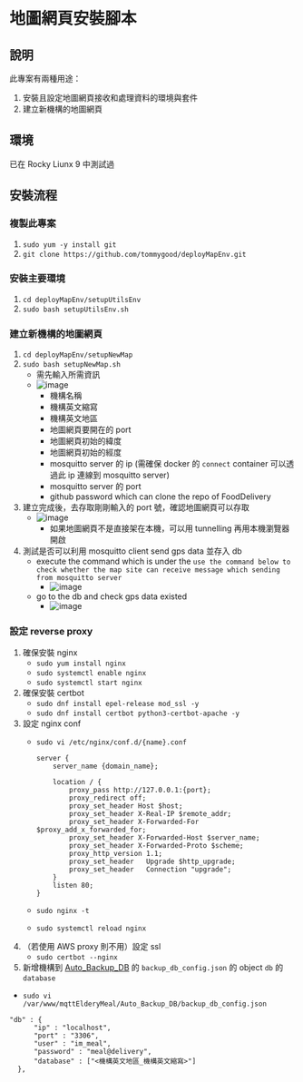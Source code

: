 # 地圖網頁安裝腳本
## 說明
此專案有兩種用途：
1. 安裝且設定地圖網頁接收和處理資料的環境與套件
2. 建立新機構的地圖網頁
## 環境
已在 Rocky Liunx 9 中測試過
## 安裝流程
### 複製此專案
1. `sudo yum -y install git`
2. `git clone https://github.com/tommygood/deployMapEnv.git`
### 安裝主要環境
1. `cd deployMapEnv/setupUtilsEnv`
2. `sudo bash setupUtilsEnv.sh`
### 建立新機構的地圖網頁
1. `cd deployMapEnv/setupNewMap`
2. `sudo bash setupNewMap.sh`
   - 需先輸入所需資訊
   - ![image](https://github.com/user-attachments/assets/d1a62cde-0adc-45ad-a939-a13ec5da9322)
     - 機構名稱
     - 機構英文縮寫
     - 機構英文地區
     - 地圖網頁要開在的 port
     - 地圖網頁初始的緯度
     - 地圖網頁初始的經度
     - mosquitto server 的 ip (需確保 docker 的 `connect` container 可以透過此 ip 連線到 mosquitto server)
     - mosquitto server 的 port
     - github password which can clone the repo of FoodDelivery
3. 建立完成後，去存取剛剛輸入的 port 號，確認地圖網頁可以存取
     - ![image](https://github.com/user-attachments/assets/7db2532d-b235-4897-aae9-55ecfcc0c807)
        - 如果地圖網頁不是直接架在本機，可以用 tunnelling 再用本機瀏覽器開啟
4. 測試是否可以利用 mosquitto client send gps data 並存入 db
     - execute the command which is under the `use the command below to check whether the map site can receive message which sending from mosquitto server`
       - ![image](https://github.com/user-attachments/assets/5f331768-4507-44f2-a121-0dd1773180c3)
     - go to the db and check gps data existed
       - ![image](https://github.com/user-attachments/assets/4e1e2dfc-a2f2-4f07-af7b-4c19c18e04ff)
### 設定 reverse proxy
1. 確保安裝 nginx
    - `sudo yum install nginx`
    - `sudo systemctl enable nginx`
    - `sudo systemctl start nginx`
2. 確保安裝 certbot
    - `sudo dnf install epel-release mod_ssl -y`
    - `sudo dnf install certbot python3-certbot-apache -y`
3. 設定 nginx conf
    - `sudo vi /etc/nginx/conf.d/{name}.conf`

        ```conf=
        server {
            server_name {domain_name};

            location / {
                proxy_pass http://127.0.0.1:{port};
                proxy_redirect off;
                proxy_set_header Host $host;
                proxy_set_header X-Real-IP $remote_addr;
                proxy_set_header X-Forwarded-For $proxy_add_x_forwarded_for;
                proxy_set_header X-Forwarded-Host $server_name;
                proxy_set_header X-Forwarded-Proto $scheme;
                proxy_http_version 1.1;
                proxy_set_header   Upgrade $http_upgrade;
                proxy_set_header   Connection "upgrade";
            }
            listen 80;
        }
        ```
    - `sudo nginx -t`
    - `sudo systemctl reload nginx`
4. （若使用 AWS proxy 則不用）設定 ssl
    - `sudo certbot --nginx`
5. 新增機構到 <a href='https://github.com/tommygood/Auto_Backup_DB'>Auto_Backup_DB</a> 的 `backup_db_config.json` 的 object `db` 的 `database`
  - `sudo vi /var/www/mqttElderyMeal/Auto_Backup_DB/backup_db_config.json`
  ```=
  "db" : {
        "ip" : "localhost",
        "port" : "3306",
        "user" : "im_meal",
        "password" : "meal@delivery",
        "database" : ["<機構英文地區_機構英文縮寫>"]
    },
  ```
